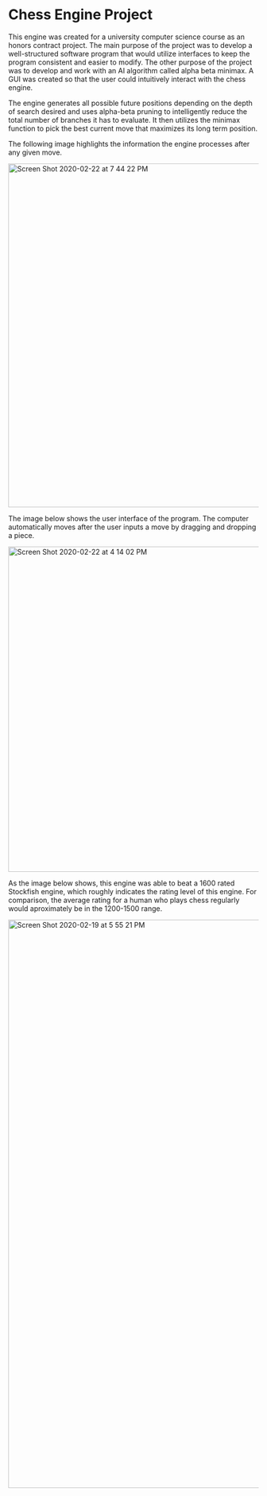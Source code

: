 # Chess Engine Project
This engine was created for a university computer science course as an honors contract project. The main purpose of the project was to develop a well-structured software program that would utilize interfaces to keep the program consistent and easier to modify. The other purpose of the project was to develop and work with an AI algorithm called alpha beta minimax. A GUI was created so that the user could intuitively interact with the chess engine.

The engine generates all possible future positions depending on the depth of search desired and uses alpha-beta pruning to intelligently reduce the total number of branches it has to evaluate. It then utilizes the minimax function to pick the best current move that maximizes its long term position.

The following image highlights the information the engine processes after any given move.

<img width="690" alt="Screen Shot 2020-02-22 at 7 44 22 PM" src="https://user-images.githubusercontent.com/61246608/75102160-d8e76280-55ac-11ea-8d5a-b4bc4dcbfdd4.png">



The image below shows the user interface of the program. The computer automatically moves after the user inputs a move by dragging and dropping a piece.

<img width="653" alt="Screen Shot 2020-02-22 at 4 14 02 PM" src="https://user-images.githubusercontent.com/61246608/75100184-3325fa80-5590-11ea-8b30-01702c1aeff1.png">


As the image below shows, this engine was able to beat a 1600 rated Stockfish engine, which roughly indicates the rating level of this engine. For comparison, the average rating for a human who plays chess regularly would aproximately be in the 1200-1500 range.

<img width="1141" alt="Screen Shot 2020-02-19 at 5 55 21 PM" src="https://user-images.githubusercontent.com/61246608/75100220-9748be80-5590-11ea-88e6-4e05f2196c58.png">
